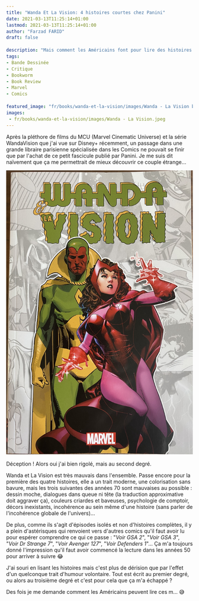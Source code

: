 ```yaml
---
title: "Wanda Et La Vision: 4 histoires courtes chez Panini"
date: 2021-03-13T11:25:14+01:00
lastmod: 2021-03-13T11:25:14+01:00
author: "Farzad FARID"
draft: false

description: "Mais comment les Américains font pour lire des histoires aussi nulles ?"
tags:
- Bande Dessinée
- Critique
- Bookworm
- Book Review
- Marvel
- Comics

featured_image: "fr/books/wanda-et-la-vision/images/Wanda - La Vision bandeau.jpeg"
images:
 - fr/books/wanda-et-la-vision/images/Wanda - La Vision.jpeg
---
```



Après la pléthore de films du MCU (Marvel Cinematic Universe) et la série WandaVision que j'ai
vue sur Disney+ récemment, un passage dans une grande libraire parisienne spécialisée dans
les Comics ne pouvait se finir que par l'achat de ce petit fascicule publié par Panini. 
Je me suis dit naïvement que ça me permettrait de mieux découvrir ce couple étrange…

![image](images/Wanda%20-%20La%20Vision.jpeg#layoutFillWidth)

Déception ! Alors oui j'ai bien rigolé, mais au second degré.

Wanda et La Vision est très mauvais dans l'ensemble. Passe encore pour la première des quatre
histoires, elle a un trait moderne, une colorisation sans bavure, mais les trois suivantes 
des années 70 sont mauvaises au possible : dessin moche, dialogues dans queue ni tête (la
traduction approximative doit aggraver ça), couleurs criardes et baveuses, psychologie de
comptoir, décors inexistants, incohérence au sein même d'une histoire (sans parler de
l'incohérence globale de l'univers)…

De plus, comme ils s'agit d'épisodes isolés et non d'histoires complètes, 
il y a plein d'astérisques qui renvoient vers d'autres comics qu'il faut avoir lu 
pour espérer comprendre ce qui ce passe : "*Voir GSA 2*", "*Voir GSA 3*", 
"*Voir Dr Strange 7*", "*Voir Avenger 127*", "*Voir Defenders 1*"… Ça m'a toujours 
donné l'impression qu'il faut avoir commencé la lecture dans les années 50 pour arriver
à suivre 😂

J'ai souri en lisant les histoires mais c'est plus de dérision que par l'effet d'un 
quelconque trait d'humour volontaire. Tout est écrit au premier degré, ou alors au 
troisième degré et c'est pour cela que ça m'a échappé ?

Des fois je me demande comment les Américains peuvent lire ces m… 😅
